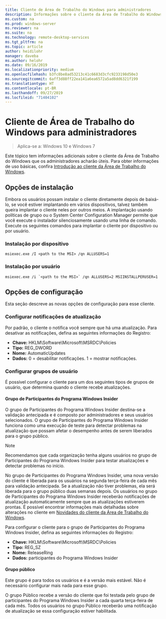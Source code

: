 ```yaml
---
title: Cliente de Área de Trabalho do Windows para administradores
description: Informações sobre o cliente da Área de Trabalho do Windows úteis principalmente para administradores.
ms.custom: na
ms.prod: windows-server
ms.reviewer: na
ms.suite: na
ms.technology: remote-desktop-services
ms.tgt_pltfrm: na
ms.topic: article
author: heidilohr
manager: daveba
ms.author: helohr
ms.date: 09/16/2019
ms.localizationpriority: medium
ms.openlocfilehash: b3fc8be8ad53213c41c6683d3cfc9233198d50e3
ms.sourcegitcommit: 6aff3d88ff22ea141a6ea6572a5ad8dd6321f199
ms.translationtype: HT
ms.contentlocale: pt-BR
ms.lasthandoff: 09/27/2019
ms.locfileid: "71404102"
---
```

# <a name="windows-desktop-client-for-admins"></a>Cliente de Área de Trabalho do Windows para administradores

>Aplica-se a: Windows 10 e Windows 7

Este tópico tem informações adicionais sobre o cliente da Área de Trabalho do Windows que os administradores acharão úteis. Para obter informações de uso básicas, confira [Introdução ao cliente da Área de Trabalho do Windows](windowsdesktop.md).

## <a name="installation-options"></a>Opções de instalação

Embora os usuários possam instalar o cliente diretamente depois de baixá-lo, se você estiver implantando em vários dispositivos, talvez também queira implantar o cliente neles por outros meios. A implantação usando políticas de grupo ou o System Center Configuration Manager permite que você execute o instalador silenciosamente usando uma linha de comando. Execute os seguintes comandos para implantar o cliente por dispositivo ou por usuário.

### <a name="per-device-installation"></a>Instalação por dispositivo

```
msiexec.exe /I <path to the MSI> /qn ALLUSERS=1
```

### <a name="per-user-installation"></a>Instalação por usuário

```
msiexec.exe /i `<path to the MSI>` /qn ALLUSERS=2 MSIINSTALLPERUSER=1
```

## <a name="configuration-options"></a>Opções de configuração

Esta seção descreve as novas opções de configuração para esse cliente.

### <a name="configure-update-notifications"></a>Configurar notificações de atualização

Por padrão, o cliente o notifica você sempre que há uma atualização. Para desativar as notificações, defina as seguintes informações do Registro:

- **Chave:** HKLM\Software\Microsoft\MSRDC\Policies
- **Tipo:** REG_DWORD
- **Nome:** AutomaticUpdates
- **Dados:** 0 = desabilitar notificações. 1 = mostrar notificações.

### <a name="configure-user-groups"></a>Configurar grupos de usuário

É possível configurar o cliente para um dos seguintes tipos de grupos de usuário, que determina quando o cliente recebe atualizações.

#### <a name="insider-group"></a>Grupo de Participantes do Programa Windows Insider

O grupo de Participantes do Programa Windows Insider destina-se a validação antecipada e é composto por administradores e seus usuários selecionados. O grupo de Participantes do Programa Windows Insider funciona como uma execução de teste para detectar problemas na atualização que possam afetar o desempenho antes de serem liberados para o grupo público.

> [!NOTE]
> Recomendamos que cada organização tenha alguns usuários no grupo de Participantes do Programa Windows Insider para testar atualizações e detectar problemas no início.

No grupo de Participantes do Programa Windows Insider, uma nova versão do cliente é liberada para os usuários na segunda terça-feira de cada mês para validação antecipada. Se a atualização não tiver problemas, ela será liberada para o grupo público duas semanas depois. Os usuários no grupo de Participantes do Programa Windows Insider receberão notificações de atualização automaticamente sempre que as atualizações estiverem prontas. É possível encontrar informações mais detalhadas sobre alterações no cliente em [Novidades do cliente da Área de Trabalho do Windows](windowsdesktop-whatsnew.md).

Para configurar o cliente para o grupo de Participantes do Programa Windows Insider, defina as seguintes informações do Registro:

- **Chave:** HKLM\Software\Microsoft\MSRDC\Policies
- **Tipo:** REG_SZ
- **Nome:** ReleaseRing
- **Dados:** participantes do Programa Windows Insider

#### <a name="public-group"></a>Grupo público

Este grupo é para todos os usuários e é a versão mais estável. Não é necessário configurar mais nada para esse grupo.

O grupo Público recebe a versão do cliente que foi testada pelo grupo de participantes do Programa Windows Insider a cada quarta terça-feira de cada mês. Todos os usuários no grupo Público receberão uma notificação de atualização se essa configuração estiver habilitada.
